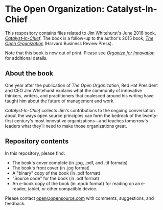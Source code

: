 # The Open Organization: Catalyst-In-Chief

This respository contains files related to Jim Whitehurst's June 2016 book, [_Catalyst-In-Chief_](https://opensource.com/open-organization/16/5/year-conversations-about-open-organization). The book is a follow-up to the author's 2015 book, [_The Open Organization_](https://opensource.com/open-organization) (Harvard Business Review Press).

Note that this book is now out of print. Please see [_Organize for Innovation_](https://github.com/open-organization-ambassadors/organize-for-innovation) for additional details.

## About the book

One year after the publication of _The Open Organization_, Red Hat President and CEO Jim Whitehurst explains what the community of innovative thinkers, writers, and practitioners that coalesced around his writing have taught him about the future of management and work.

_Catalyst-In-Chief_ collects Jim's contributions to the ongoing conversation about the ways open source principles can form the bedrock of the twenty-first century's most innovative organizations—and teaches tomorrow's leaders what they'll need to make those organizations great.

## Repository contents

In this repository, please find:

- The book's cover complete (in .jpg, .pdf, and .tif formats)
- The book's front cover (in .jpg format)
- A "binary" copy of the book (in .pdf format)
- "Source code" for the book (in .odt format)
- An e-book copy of the book (in .epub format) for reading on an e-reader, tablet, or other compatible device.

Please contact open@opensource.com with comments, suggestions, and feedback.
